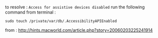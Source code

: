
to resolve : `Access for assistive devices disabled` run the following command from terminal :

`sudo touch /private/var/db/.AccessibilityAPIEnabled`

from : http://hints.macworld.com/article.php?story=20060203225241914